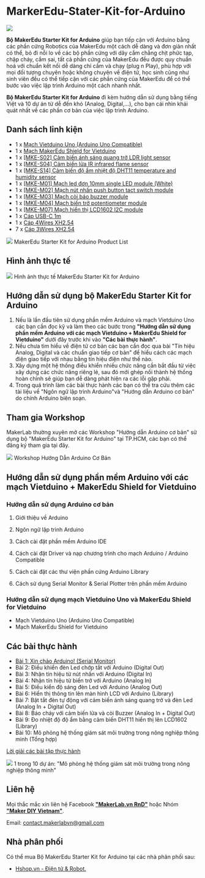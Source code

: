 # MarkerEdu-Stater-Kit-for-Arduino

![](/image/mke_arduino_stk1.png)

**Bộ MakerEdu Starter Kit for Arduino** giúp bạn tiếp cận với Arduino bằng các phần cứng Robotics của MakerEdu một cách dễ dàng và đơn giản nhất có thể, bỏ đi nỗi lo về các bộ phần cứng với dây cắm chằng chịt phức tạp, chập cháy, cắm sai, tất cả phần cứng của MakerEdu đều được quy chuẩn hoá với chuẩn kết nối dễ dàng chỉ cắm và chạy (plug n Play), phù hợp với mọi đối tượng chuyên hoặc không chuyên về điện tử, học sinh cũng như sinh viên đều có thể tiếp cận với các phần cứng của MakerEdu để có thể bước vào việc lập trình Arduino một cách nhanh nhất.

**Bộ MakerEdu Starter Kit for Arduino** đi kèm hướng dẫn sử dụng bằng tiếng Việt và 10 dự án từ dễ đến khó (Analog, Digital,...), cho bạn cái nhìn khái quát nhất về các phần cơ bản của việc lập trình Arduino.

## Danh sách linh kiện

- 1 x [Mạch Vietduino Uno (Arduino Uno Compatible)](https://www.makerlab.vn/vuno)
- 1 x [Mạch MakerEdu Shield for Vietduino](https://www.makerlab.vn/vietduinosd)
- 1 x [[MKE-S02] Cảm biến ánh sáng quang trở LDR light sensor](https://www.makerlab.vn/mkes02)
- 1 x [[MKE-S04] Cảm biến lửa IR infrared flame sensor](https://www.makerlab.vn/mkes04)
- 1 x [[MKE-S14] Cảm biến độ ẩm nhiệt độ DHT11 temperature and humidity sensor](https://www.makerlab.vn/mkes14)
- 1 x [[MKE-M01] Mạch led đơn 10mm single LED module (White)](https://www.makerlab.vn/mkem01)
- 1 x [[MKE-M02] Mạch nút nhấn push button tact switch module](https://www.makerlab.vn/mkem02)
- 1 x [[MKE-M03] Mạch còi báo buzzer module](https://www.makerlab.vn/mkem03)
- 1 x [[MKE-M04] Mạch biến trở potentiometer module](https://www.makerlab.vn/mkem04)
- 1 x [[MKE-M07] Mạch hiển thị LCD1602 I2C module](https://www.makerlab.vn/mkem07)
- 1 x [Cáp USB-C 1m](https://hshop.vn/cap-usb-type-c)
- 1 x [Cáp 4Wires XH2.54](https://hshop.vn/cap-ket-noi-makeredu-xh2-54-4wires-20cm-cable)
- 7 x [Cáp 3Wires XH2.54](https://hshop.vn/cap-ket-noi-makeredu-xh2-54-3wires-20cm-cable)

![](/image/mke_arduino_stk2.png)
MakerEdu Starter Kit for Arduino Product List

## Hình ảnh thực tế

![](/image/mke_arduino_stk3.jpg)
Hình ảnh thực tế MakerEdu Starter Kit for Arduino

## Hướng dẫn sử dụng bộ MakerEdu Starter Kit for Arduino

1. Nếu là lần đầu tiên sử dụng phần mềm Arduino và mạch Vietduino Uno các bạn cần đọc kỹ và làm theo các bước trong **"Hướng dẫn sử dụng phần mềm Arduino với các mạch Vietduino + MakerEdu Shield for Vietduino"** dưới đây trước khi vào **"Các bài thực hành"**.
1. Nếu chưa tìm hiểu về điện tử cơ bản các bạn cần đọc qua bài "Tín hiệu Analog, Digital và các chuẩn giao tiếp cơ bản" để hiểu cách các mạch điện giao tiếp với nhau bằng tín hiệu điện như thế nào.
1. Xây dựng một hệ thống điều khiển nhiều chức năng cần bắt đầu từ việc xây dựng các chức năng riêng lẻ, sau đó mới ghép nối thành hệ thống hoàn chỉnh sẽ giúp bạn dễ dàng phát hiện ra các lỗi gặp phải.
1. Trong quá trình làm các bài thực hành các bạn có thể tra cứu thêm các tài liệu về "Ngôn ngữ lập trình Arduino"và "Hướng dẫn Arduino cơ bản" do chính Arduino biên soạn.

## Tham gia Workshop

MakerLab thường xuyên mở các Workshop "Hướng dẫn Arduino cơ bản" sử dụng bộ "MakerEdu Starter Kit for Arduino" tại TP.HCM, các bạn có thể đăng ký tham gia tại đây.

![](/image/mke_arduino_stk4.png)
Workshop Hướng Dẫn Arduino Cơ Bản

## Hướng dẫn sử dụng phần mềm Arduino với các mạch Vietduino + MakerEdu Shield for Vietduino

### Hướng dẫn sử dụng Arduino cơ bản

1) Giới thiệu về Arduino

2) Ngôn ngữ lập trình Arduino

3) Cách cài đặt phần mềm Arduino IDE

4) Cách cài đặt Driver và nạp chương trình cho mạch Arduino / Arduino Compatible

5) Cách cài đặt các thư viện phần cứng Arduino Library

6) Cách sử dụng Serial Monitor & Serial Plotter trên phần mềm Arduino

### Hướng dẫn sử dụng mạch Vietduino Uno và MakerEdu Shield for Vietduino

- Mạch Vietduino Uno (Arduino Uno Compatible)
- Mạch MakerEdu Shield for Vietduino

## Các bài thực hành

- [Bài 1: Xin chào Arduino! (Serial Monitor)](/ex/less1/README.md)
- Bài 2: Điều khiển đèn Led chớp tắt với Arduino (Digital Out)
- Bài 3: Nhận tín hiệu từ nút nhấn với Arduino (Digital In)
- Bài 4: Nhận tín hiệu từ biến trở với Arduino (Analog In)
- Bài 5: Điều kiển độ sáng đèn Led với Arduino (Analog Out)
- Bài 6: Hiển thị thông tin lên màn hình LCD với Arduino (Library)
- Bài 7: Bật tắt đèn tự động với cảm biến ánh sáng quang trở và đèn Led (Analog In + Digital Out)
- Bài 8: Báo cháy với cảm biến lửa và còi Buzzer (Analog In + Digital Out)
- Bài 9: Đo nhiệt độ độ ẩm bằng cảm biến DHT11 hiển thị lên LCD1602 (Library)
- Bài 10: Mô phỏng hệ thống giám sát môi trường trong nông nghiệp thông minh (Tổng hợp)

 [Lời giải các bài tập thực hành](/solution/README.md)

![](/image/mke_arduino_stk5.jpg)
1 trong 10 dự án: "Mô phỏng hệ thống giám sát môi trường trong nông nghiệp thông minh"

## Liên hệ

Mọi thắc mắc xin liên hệ Facebook [**"MakerLab.vn RnD"**](https://www.facebook.com/makerlabvn) hoặc Nhóm [**"Maker DIY Vietnam"**](https://www.facebook.com/groups/makervn/).

Email: <contact.makerlabvn@gmail.com>

## Nhà phân phối

Có thể mua Bộ MakerEdu Starter Kit for Arduino tại các nhà phân phối sau:

- [Hshop.vn - Điện tử & Robot.](https://hshop.vn)

